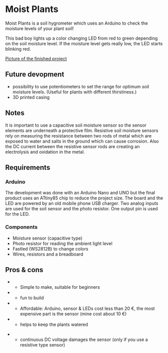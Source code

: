 # Moist Plants

Moist Plants is a soil hygrometer which uses an Arduino to check the moisture levels of your plant soil!

This bad boy lights up a color changing LED from red to green depending on the soil moisture level. If the moisture level gets really low, the LED starts blinking red.

[Picture of the finished project](https://www.flickr.com/photos/133800349@N02/30547128132/in/dateposted-public/)

## Future devopment

- possibility to use potentiometers to set the range for optimum soil moisture levels. (Useful for plants with different thirstiness.)
- 3D printed casing

## Notes

It is important to use a capacitive soil moisture sensor so the sensor elements are underneath a protective film. Resistive soil moisture sensors rely on measuring the resistance between two rods of metal which are exposed to water and salts in the ground which can cause corrosion. Also the DC current between the resistive sensor rods are creating an electrolysis and oxidation in the metal.

## Requirements

### Arduino

The development was done with an Arduino Nano and UNO but the final product uses an ATtiny85 chip to reduce the project size.
The board and the LED are powered by an old mobile phone USB charger. Two analog inputs are used for the soil sensor and the photo resistor. One output pin is used for the LED.

### Components

- Moisture sensor (capacitive type)
- Photo resistor for reading the ambient light level
- Fastled (WS2812B) to change colors
- Wires, resistors and a breadboard

## Pros & cons

+ + Simple to make, suitable for beginners
+ + fun to build
+ + Affordable: Arduino, sensor & LEDs cost less than 20 €, the most expensive part is the sensor (mine cost about 10 €)
+ + helps to keep the plants watered
- - continuous DC voltage damages the sensor (only if you use a resistive type sensor)
